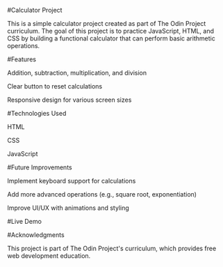 #Calculator Project

This is a simple calculator project created as part of The Odin Project curriculum. The goal of this project is to practice JavaScript, HTML, and CSS by building a functional calculator that can perform basic arithmetic operations.

#Features

Addition, subtraction, multiplication, and division

Clear button to reset calculations

Responsive design for various screen sizes

#Technologies Used

HTML

CSS

JavaScript

#Future Improvements

Implement keyboard support for calculations

Add more advanced operations (e.g., square root, exponentiation)

Improve UI/UX with animations and styling

#Live Demo



#Acknowledgments

This project is part of The Odin Project's curriculum, which provides free web development education.
